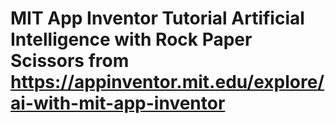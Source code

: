 # MIT App Inventor Tutorial Artificial Intelligence with Rock Paper Scissors from https://appinventor.mit.edu/explore/ai-with-mit-app-inventor 
